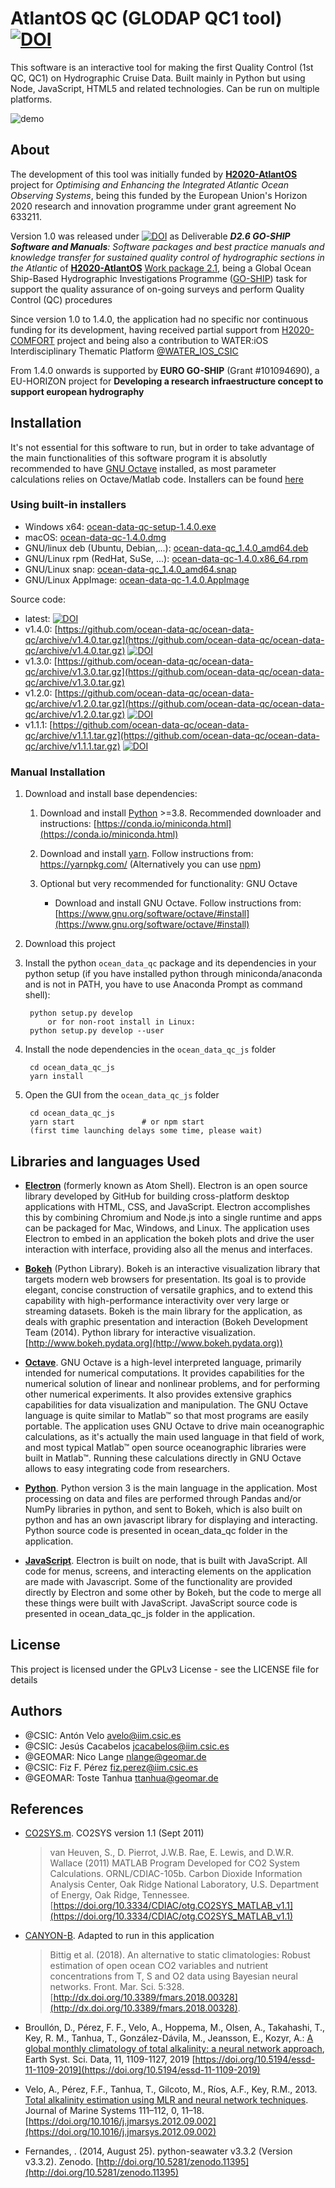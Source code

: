 # AtlantOS QC (GLODAP QC1 tool) [![DOI](https://zenodo.org/badge/DOI/10.5281/zenodo.2603121.svg)](https://doi.org/10.5281/zenodo.2603121)

This software is an interactive tool for making the first Quality Control (1st QC, QC1) on Hydrographic Cruise Data. Built mainly in Python but using Node, JavaScript, HTML5 and related technologies. Can be run on multiple platforms.

![demo](https://github.com/ocean-data-qc/ocean-data-qc/blob/master/ocean_data_qc_js/src/img/demo.gif?raw=true)

## About

The development of this tool was initially funded by [**H2020-AtlantOS**](https://www.atlantos-h2020.eu/) project for _Optimising and Enhancing the Integrated
Atlantic Ocean Observing Systems_, being this funded by the European Union's Horizon 2020 research and innovation programme under grant agreement No 633211.

Version 1.0 was released under [![DOI](https://zenodo.org/badge/DOI/10.5281/zenodo.2603122.svg)](https://doi.org/10.5281/zenodo.2603122) as Deliverable _**D2.6 GO-SHIP Software and Manuals**: Software packages and best practice manuals and knowledge transfer for sustained quality control of hydrographic sections in the Atlantic_ of [**H2020-AtlantOS**](https://www.atlantos-h2020.eu/) [Work package 2.1](https://www.atlantos-h2020.eu/project-information/work-packages/wp2/task-2-1/), being a Global Ocean Ship-Based Hydrographic Investigations Programme ([GO-SHIP](https://www.go-ship.org/)) task for support the quality assurance of on-going surveys and perform Quality Control (QC) procedures

Since version 1.0 to 1.4.0, the application had no specific nor continuous funding for its development, having received partial support from [H2020-COMFORT](https://comfort.w.uib.no/) project and being also a contribution to WATER:iOS Interdisciplinary Thematic Platform [@WATER_IOS_CSIC](https://twitter.com/water_ios_csic)

From 1.4.0 onwards is supported by **EURO GO-SHIP** (Grant #101094690), a EU-HORIZON project for __Developing a research infraestructure concept to support european hydrography__

## Installation

It's not essential for this software to run, but in order to take advantage of the main functionalities of this software program it is absolutly recommended to have [GNU Octave](https://www.gnu.org/software/octave/) installed, as most parameter calculations relies on Octave/Matlab code. Installers can be found [here](https://www.gnu.org/software/octave/download.html)

### Using built-in installers

* Windows x64: [ocean-data-qc-setup-1.4.0.exe](https://github.com/ocean-data-qc/ocean-data-qc/releases/download/v1.4.0/ocean-data-qc-setup-1.4.0.exe)
* macOS: [ocean-data-qc-1.4.0.dmg](https://github.com/ocean-data-qc/ocean-data-qc/releases/download/v1.4.0/ocean-data-qc-1.4.0.dmg)
* GNU/linux deb (Ubuntu, Debian,...): [ocean-data-qc_1.4.0_amd64.deb](https://github.com/ocean-data-qc/ocean-data-qc/releases/download/v1.4.0/ocean-data-qc_1.4.0_amd64.deb)
* GNU/Linux rpm (RedHat, SuSe, ...): [ocean-data-qc-1.4.0.x86_64.rpm](https://github.com/ocean-data-qc/ocean-data-qc/releases/download/v1.4.0/ocean-data-qc-1.4.0.x86_64.rpm)
* GNU/Linux snap: [ocean-data-qc_1.4.0_amd64.snap](https://github.com/ocean-data-qc/ocean-data-qc/releases/download/v1.4.0/ocean-data-qc_1.4.0_amd64.snap)
* GNU/Linux AppImage: [ocean-data-qc-1.4.0.AppImage](https://github.com/ocean-data-qc/ocean-data-qc/releases/download/v1.4.0/ocean-data-qc-1.4.0.AppImage)

Source code:
* latest: [![DOI](https://zenodo.org/badge/DOI/10.5281/zenodo.2603121.svg)](https://doi.org/10.5281/zenodo.2603121)
* v1.4.0: [https://github.com/ocean-data-qc/ocean-data-qc/archive/v1.4.0.tar.gz](https://github.com/ocean-data-qc/ocean-data-qc/archive/v1.4.0.tar.gz) [![DOI](https://zenodo.org/badge/DOI/10.5281/zenodo.4532402.svg)](https://doi.org/10.5281/zenodo.4532402)
* v1.3.0: [https://github.com/ocean-data-qc/ocean-data-qc/archive/v1.3.0.tar.gz](https://github.com/ocean-data-qc/ocean-data-qc/archive/v1.3.0.tar.gz)
* v1.2.0: [https://github.com/ocean-data-qc/ocean-data-qc/archive/v1.2.0.tar.gz](https://github.com/ocean-data-qc/ocean-data-qc/archive/v1.2.0.tar.gz) [![DOI](https://zenodo.org/badge/DOI/10.5281/zenodo.3470218.svg)](https://doi.org/10.5281/zenodo.3470218)
* v1.1.1: [https://github.com/ocean-data-qc/ocean-data-qc/archive/v1.1.1.tar.gz](https://github.com/ocean-data-qc/ocean-data-qc/archive/v1.1.1.tar.gz) [![DOI](https://zenodo.org/badge/DOI/10.5281/zenodo.3340975.svg)](https://doi.org/10.5281/zenodo.3340975)

### Manual Installation

1. Download and install base dependencies:
    1. Download and install [Python](https://www.python.org/download/releases/3.0/) >=3.8. Recommended downloader and instructions: [https://conda.io/miniconda.html](https://conda.io/miniconda.html)

    2. Download and install [yarn](https://yarnpkg.com/). Follow instructions from: https://yarnpkg.com/ (Alternatively  you can use [npm](https://www.npmjs.com/))

    3. Optional but very recommended for functionality: GNU Octave

        * Download and install GNU Octave. Follow instructions from: [https://www.gnu.org/software/octave/#install](https://www.gnu.org/software/octave/#install)

1. Download this project

1. Install the python `ocean_data_qc` package and its dependencies in your python setup (if you have installed python through miniconda/anaconda and is not in PATH, you have to use Anaconda Prompt as command shell):

        python setup.py develop
            or for non-root install in Linux:
        python setup.py develop --user

1. Install the node dependencies in the `ocean_data_qc_js` folder

        cd ocean_data_qc_js
        yarn install

1. Open the GUI from the `ocean_data_qc_js` folder

        cd ocean_data_qc_js
        yarn start               # or npm start
        (first time launching delays some time, please wait)

## Libraries and languages Used

* [**Electron**](https://electronjs.org/) (formerly known as Atom Shell). Electron is an open source library developed by GitHub for building cross-platform desktop applications with HTML, CSS, and JavaScript. Electron accomplishes this by combining Chromium and Node.js into a single runtime and apps can be packaged for Mac, Windows, and Linux. The application uses Electron to embed in an application the bokeh plots and drive the user interaction with interface, providing also all the menus and interfaces.

* [**Bokeh**](https://bokeh.pydata.org) (Python Library). Bokeh is an interactive visualization library that targets modern web browsers for presentation. Its goal is to provide elegant, concise construction of versatile graphics, and to extend this capability with high-performance interactivity over very large or streaming datasets. Bokeh is the main library for the application, as deals with graphic presentation and interaction (Bokeh Development Team (2014). Python library for interactive visualization. [http://www.bokeh.pydata.org](http://www.bokeh.pydata.org))

* [**Octave**](https://www.gnu.org/software/octave/). GNU Octave is a high-level interpreted language, primarily intended for numerical computations. It provides capabilities for the numerical solution of linear and nonlinear problems, and for performing other numerical experiments. It also provides extensive graphics capabilities for data visualization and manipulation. The GNU Octave language is quite similar to Matlab™ so that most programs are easily portable. The application uses GNU Octave to drive main oceanographic calculations, as it's actually the main used language in that field of work, and most typical Matlab™ open source oceanographic libraries were built in Matlab™. Running these calculations directly in GNU Octave allows to easy integrating code from researchers.

* [**Python**](https://www.python.org/). Python version 3 is the main language in the application. Most processing on data and files are performed through Pandas and/or NumPy libraries in python, and sent to Bokeh, which is also built on python and has an own javascript library for displaying and interacting. Python source code is presented in ocean_data_qc folder in the application.

* [**JavaScript**](https://developer.mozilla.org/es/docs/Web/JavaScript). Electron is built on node, that is built with JavaScript. All code for menus, screens, and interacting elements on the application are made with Javascript. Some of the functionality are provided directly by Electron and some other by Bokeh, but the code to merge all these things were built with JavaScript. JavaScript source code is presented in ocean_data_qc_js folder in the application.

## License

This project is licensed under the GPLv3 License - see the LICENSE file for details

## Authors

* @CSIC: Antón Velo <avelo@iim.csic.es>
* @CSIC: Jesús Cacabelos <jcacabelos@iim.csic.es>
* @GEOMAR: Nico Lange <nlange@geomar.de>
* @CSIC: Fiz F. Pérez <fiz.perez@iim.csic.es>
* @GEOMAR: Toste Tanhua <ttanhua@geomar.de>

## References

* [CO2SYS.m](https://doi.org/10.3334/CDIAC/otg.CO2SYS_MATLAB_v1.1). CO2SYS version 1.1 (Sept 2011)
    >van Heuven, S., D. Pierrot, J.W.B. Rae, E. Lewis, and D.W.R. Wallace (2011) MATLAB Program Developed for CO2 System Calculations. ORNL/CDIAC-105b. Carbon Dioxide Information Analysis Center, Oak Ridge National Laboratory, U.S. Department of Energy, Oak Ridge, Tennessee. [https://doi.org/10.3334/CDIAC/otg.CO2SYS_MATLAB_v1.1](https://doi.org/10.3334/CDIAC/otg.CO2SYS_MATLAB_v1.1)

* [CANYON-B](https://github.com/HCBScienceProducts/CANYON-B). Adapted to run in this application
    >Bittig et al. (2018). An alternative to static climatologies: Robust estimation of open ocean CO2 variables and nutrient concentrations from T, S and O2 data using Bayesian neural networks. Front. Mar. Sci. 5:328. [http://dx.doi.org/10.3389/fmars.2018.00328](http://dx.doi.org/10.3389/fmars.2018.00328).

* Broullón, D., Pérez, F. F., Velo, A., Hoppema, M., Olsen, A., Takahashi, T., Key, R. M., Tanhua, T., González-Dávila, M., Jeansson, E., Kozyr, A.: [A global monthly climatology of total alkalinity: a neural network approach](https://doi.org/10.5194/essd-11-1109-2019), Earth Syst. Sci. Data, 11, 1109-1127, 2019 [https://doi.org/10.5194/essd-11-1109-2019](https://doi.org/10.5194/essd-11-1109-2019)

* Velo, A., Pérez, F.F., Tanhua, T., Gilcoto, M., Ríos, A.F., Key, R.M., 2013. [Total alkalinity estimation using MLR and neural network techniques](https://doi.org/10.1016/j.jmarsys.2012.09.002). Journal of Marine Systems 111–112, 0, 11–18. [https://doi.org/10.1016/j.jmarsys.2012.09.002](https://doi.org/10.1016/j.jmarsys.2012.09.002)

* Fernandes, . (2014, August 25). python-seawater v3.3.2 (Version v3.3.2). Zenodo. [http://doi.org/10.5281/zenodo.11395](http://doi.org/10.5281/zenodo.11395)
